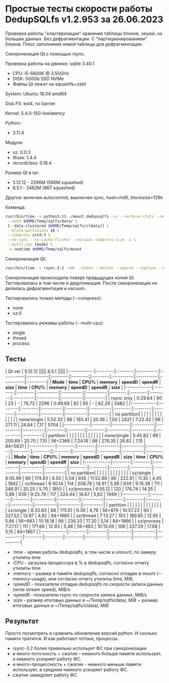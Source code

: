 # Простые тесты скорости работы DedupSQLfs v1.2.953 за 26.06.2023

Проверка работы "кластеризации" хранения таблицы блоков, хешей, на больших данных.
Без дефрагментации. С "партиционированием" блоков.
Плюс заполнение новой таблицы для дефрагментации.

Cинхронизация Qt с помощью rsync.

Проверка работы на движке: sqlite 3.40.1

- CPU: i5-6600K @ 3.50GHz
- DISK: 500Gb SSD NVMe
- Файлы Qt лежат на squashfs+zstd

System: Ubuntu 18.04 amd64

Disk FS: ext4, no barrier

Kernel: 5.4.0-150-lowlatency

Python:
- 3.11.4

Модули:
- xz: 0.0.3
- llfuse: 1.4.4
- recordclass: 0.18.4

Размер Qt в tar:

* 5.12.12 - 2296M (596M squashed)
* 6.5.1 - 3482M (867 squashed)

Другое: включен autocommit, выключен sync, hash=md5, blocksize=128k

Команда:
```sh
/usr/bin/time -v python3.11 ./mount.dedupsqlfs -vv --verbose-stats --memory-usage \
 --data $HOME/Temp/sqlfs/data/ \
 [--data-clustered $HOME/Temp/sqlfs/cldata/] \
 --block-partitions 10 \
 --compress zstd:3 \
 --no-sync --no-cache-flusher --minimal-compress-size -1 \
 --multi-cpu {mode} \
 -o noatime $HOME/Temp/sqlfs/mount
```

Синхронизация Qt:
```sh
/usr/bin/time -v rsync-3.2 -aHh --stats --delete --sparse --inplace --no-whole-file {qt-dir}/ $HOME/Temp/sqlfs/mount/Qt/ && sudo umount $HOME/Temp/sqlfs/mount
```

Синхронизация происходила поверх предыдущих копий Qt.
Тестировалась в том числе и дедупликация.
После синхронизации не делалась дефрагментация и vacuum.

Тестировались только методы (--compress):

* none
* xz:0

Тестировались режимы работы (--multi-cpu):

* single
* thread
* process

## Тесты

| Qt ver      | 5.12.12                                                           ||||| 6.5.1                                                              |||||
|-------------|:--------:|:--------:|:----------:|:----------:|:----------:|:--------:|:--------:|:--------:|:----------:|:----------:|:----------:|:---------:|
| **Mode**    | **time** | **CPU%** | **memory** | **speedD** | **speedR** | **size** | **time** | **CPU%** | **memory** | **speedD** | **speedR** |  **size** |
|-------------|:--------:|:--------:|:----------:|:----------:|:----------:|:--------:|:--------:|:--------:|:----------:|:----------:|:----------:|:---------:|
| rsync only  | 0:29.64  | 80       | 23         | -          | 79,73      | 2296     | 0:49.69  | 82       | 65         | -          | 62,26      | 3482      |
|-------------|:--------:|:--------:|:----------:|:----------:|:----------:|:--------:|:--------:|:--------:|:----------:|:----------:|:----------:|:---------:|
| no partition|          |          |            |            |            |          |          |          |            |            |            |           |
| none/single | 5:52.32  | 88       | 193.41     | 20.36      | 7,00       | 2421     | 7:22.42  | 88       | 271.11     | 24.84      | 7,17       | 5704      |
|-------------|:--------:|:--------:|:----------:|:----------:|:----------:|:--------:|:--------:|:--------:|:----------:|:----------:|:----------:|:---------:|
| partition   |          |          |            |            |            |          |          |          |            |            |            |           |
| none/single | 5:45.82  | 89       | 200.69     | 20.70      | 7,10       | 56+2366  | 7:24.16  | 88       | 276.35     | 26.62      | 7,15       | 84+5631   |
|-------------|:--------:|:--------:|:----------:|:----------:|:----------:|:--------:|:--------:|:--------:|:----------:|:----------:|:----------:|:---------:|
| **Mode**    | **time** | **CPU%** | **memory** | **speedD** | **speedR** | **size** | **time** | **CPU%** | **memory** | **speedD** | **speedR** |  **size** |
|-------------|:--------:|:--------:|:----------:|:----------:|:----------:|:--------:|:--------:|:--------:|:----------:|:----------:|:----------:|:---------:|
| no partition|          |          |            |            |            |          |          |          |            |            |            |           |
| xz/single   | 8:05.99  | 90       | 174.83     | 9.50       | 5,04       | 935      | 11:52.88 | 86       | 222.81     | 11.30      | 4,45       | 1942      |
| xz/thread   | 6:50.14  | 114      | 208.78     | 14.91      | 5,98       | 939      | 9:15.38  | 111      | 246.91     | 20.20      | 5,70       | 1950      |
| xz/process  | 6:55.12  | 120      | 176.74     | 14.35      | 5,89       | 939      | 9:25.79  | 117      | 224.44     | 18.67      | 5,62       | 1949      |
|-------------|:--------:|:--------:|:----------:|:----------:|:----------:|:--------:|:--------:|:--------:|:----------:|:----------:|:----------:|:---------:|
| partition   |          |          |            |            |            |          |          |          |            |            |            |           |
| xz/single   | 8:33.83  | 88       | 175.51     | 9.36       | 4,76       | 56+879   | 10:57.23 | 90       | 227.52     | 13.97      | 4,82       | 84+1860   |
| xz/thread   | 7:13.27  | 103      | 189.85     | 12.95      | 5,66       | 56+883   | 10:16.18 | 98       | 236.33     | 17.20      | 5,14       | 84+1866   |
| xz/process  | 7:27.17  | 111      | 171.66     | 12.93      | 5,48       | 56+883   | 10:15.09 | 106      | 227.29     | 17.68      | 5,15       | 84+1867   |
|-------------|:--------:|:--------:|:----------:|:----------:|:----------:|:--------:|:--------:|:--------:|:----------:|:----------:|:----------:|:---------:|

* :time   - время работы dedupsqlfs, в том числе и umount, по замеру утилиты time
* :CPU    - загрузка процессора в % в dedupsqlfs, согласно отчету утилиты time
* :memory - размер в памяти dedupsqlfs, согласно отладке в mount (--memory-usage), или согласно отчету утилиты time, MiB,
* :speedD - показатели отладки dedupsqlfs по скорости записи данных (write stream speed), MiB/s
* :speedR - показатели rsync по скорости записи данных, MiB/s
* :size   - размер итоговых данных в ~/Temp/sqlfs/data/, MiB + размер итоговых данных в ~/Temp/sqlfs/cldata/, MiB

## Результат

Просто посмотреть и сравнить обновление версий python. И сколько памяти тратится. И как работают потоки, процессы.

- rsync-3.2 более привильно испольует ФС при синхронизации
- и много-поточность + сжатие - немного больше памяти использует, и немного ускоряет работу ФС.
- и много-процессность + сжатие - немного меньше памяти использует, в среднем немного ускоряет работу ФС.
- сжатие замедляет работу ФС.
